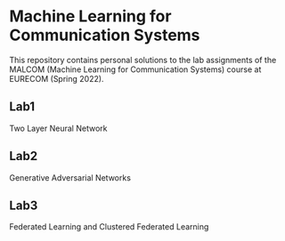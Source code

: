 # Machine Learning for Communication Systems

This repository contains personal solutions to the lab assignments of the MALCOM
(Machine Learning for Communication Systems) course at EURECOM (Spring 2022).

## Lab1
Two Layer Neural Network

## Lab2
Generative Adversarial Networks

## Lab3
Federated Learning and Clustered Federated Learning
